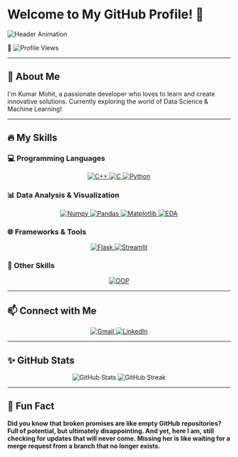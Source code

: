 # Welcome to My GitHub Profile! 👋

![Header Animation](https://readme-typing-svg.demolab.com?font=Fira+Code&weight=500&size=30&pause=1000&color=F7971E&center=true&vCenter=true&width=600&lines=Hi+there!+I'm+Kumar+Mohit.+;+Welcome+to+my+GitHub+profile!)

👀 ![Profile Views](https://komarev.com/ghpvc/?username=kumarmohit0911&color=orange&style=flat)

---

## 🚀 About Me

I'm Kumar Mohit, a passionate developer who loves to learn and create innovative solutions. Currently exploring the world of Data Science & Machine Learning!

---

## 🔥 My Skills

### 💻 Programming Languages
<p align="center">
  <a href="https://isocpp.org/" target="_blank">
    <img src="https://img.shields.io/badge/C%2B%2B-00599C?style=for-the-badge&logo=c%2B%2B&logoColor=white" alt="C++">
  </a>
  <a href="https://en.cppreference.com/w/c/language" target="_blank">
    <img src="https://img.shields.io/badge/C-00599C?style=for-the-badge&logo=c&logoColor=white" alt="C">
  </a>
  <a href="https://www.python.org/" target="_blank">
    <img src="https://img.shields.io/badge/Python-3776AB?style=for-the-badge&logo=python&logoColor=white" alt="Python">
  </a>
</p>

### 📊 Data Analysis & Visualization
<p align="center">
  <a href="https://numpy.org/" target="_blank">
    <img src="https://img.shields.io/badge/Numpy-013243?style=for-the-badge&logo=dart&logoColor=white" alt="Numpy">
  </a>
  <a href="https://pandas.pydata.org/" target="_blank">
    <img src="https://img.shields.io/badge/Pandas-150458?style=for-the-badge&logo=pandas&logoColor=white" alt="Pandas">
  </a>
  <a href="https://matplotlib.org/" target="_blank">
    <img src="https://img.shields.io/badge/Matplotlib-2C5FAB?style=for-the-badge&logo=matplotlib&logoColor=white" alt="Matplotlib">
  </a>
  <a href="https://en.wikipedia.org/wiki/Exploratory_data_analysis" target="_blank">
    <img src="https://img.shields.io/badge/EDA-ffac33?style=for-the-badge&logo=data&logoColor=white" alt="EDA">
  </a>
</p>

### 🌐 Frameworks & Tools
<p align="center">
  <a href="https://flask.palletsprojects.com/" target="_blank">
    <img src="https://img.shields.io/badge/Flask-000000?style=for-the-badge&logo=flask&logoColor=white" alt="Flask">
  </a>
  <a href="https://streamlit.io/" target="_blank">
    <img src="https://img.shields.io/badge/Streamlit-FF4B4B?style=for-the-badge&logo=streamlit&logoColor=white" alt="Streamlit">
  </a>
</p>

### 🔷 Other Skills
<p align="center">
  <a href="https://en.wikipedia.org/wiki/Object-oriented_programming" target="_blank">
    <img src="https://img.shields.io/badge/OOP-ff5733?style=for-the-badge&logo=oop&logoColor=white" alt="OOP">
  </a>
</p>

---

## 📫 Connect with Me

<div align="center">
  <a href="mailto:kumarmohitsspn969@gmail.com">
    <img src="https://img.icons8.com/color/48/000000/gmail--v1.png" alt="Gmail">
  </a>
  <a href="https://www.linkedin.com/in/kumar-mohit-20324827b/" target="_blank">
    <img src="https://img.icons8.com/color/48/000000/linkedin.png" alt="LinkedIn">
  </a>
</div>

---

## ✨ GitHub Stats

<p align="center">
  <img src="https://github-readme-stats.vercel.app/api?username=kumarmohit0911&show_icons=true&theme=radical" alt="GitHub Stats" />
  <img src="https://github-readme-streak-stats.herokuapp.com/?user=kumarmohit0911&theme=radical" alt="GitHub Streak" />
</p>

---

## 🎉 Fun Fact

**Did you know that broken promises are like empty GitHub repositories? Full of potential, but ultimately disappointing. And yet, here I am, still checking for updates that will never come. Missing her is like waiting for a merge request from a branch that no longer exists.**
